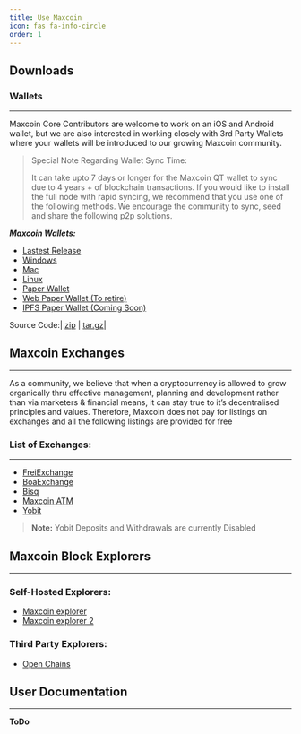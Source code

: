 ```yaml
---
title: Use Maxcoin
icon: fas fa-info-circle
order: 1
---
```


## Downloads

### Wallets 
---
Maxcoin Core Contributors are welcome to work on an iOS and Android wallet, but we are also interested in working closely with 3rd Party Wallets where your wallets will be introduced to our growing Maxcoin community.

> Special Note Regarding Wallet Sync Time:
>
>  It can take upto 7 days or longer for the Maxcoin QT wallet to sync due to 4 years + of blockchain transactions.
>  If you would like to install the full node with rapid syncing, we recommend that you use one of the following methods.
>  We encourage the community to sync, seed and share the following p2p solutions.


***Maxcoin Wallets:***

  * [Lastest Release](https://github.com/Max-Coin/maxcoin/releases/download/v0.9.4.2/)
  * [Windows](https://github.com/Max-Coin/maxcoin/releases/download/v0.9.4.2/maxcoin-installer.exe)
  * [Mac](https://github.com/Max-Coin/maxcoin/releases/download/v0.9.4.2/MaxCoin-QT.dmg)
  * [Linux](https://github.com/Max-Coin/maxcoin/releases/download/v0.9.4.2/linux_wallet_x64.deb)
  * [Paper Wallet](https://github.com/Max-Coin/paper-wallet-generator)
  * [Web Paper Wallet (To retire)](https://maxaddress.org/)
  * [IPFS Paper Wallet (Coming Soon)]()

Source Code:| [zip](https://github.com/Max-Coin/maxcoin/archive/refs/tags/v0.9.4.2.zip) | [tar.gz](https://github.com/Max-Coin/maxcoin/archive/refs/tags/v0.9.4.2.tar.gz)|
 
## Maxcoin Exchanges
---
As a community, we believe that when a cryptocurrency is allowed to grow organically thru effective management, planning and development rather than via marketers & financial means, it can stay true to it’s decentralised principles and values. Therefore, Maxcoin does not pay for listings on exchanges and all the following listings are provided for free

### List of Exchanges:
---

  * [FreiExchange](https://freiexchange.com/market/MAX/BTC)
  * [BoaExchange ](https://www.boaexchange.com/market/MAX_BTC)
  * [Bisq](https://bisq.network/)
  * [Maxcoin ATM ](https://www.generalbytes.com/)
  * [Yobit](https://yobit.net/en/trade/MAX/BTC)

> **Note:** Yobit Deposits and Withdrawals are currently Disabled

## Maxcoin Block Explorers
---

### Self-Hosted Explorers:
  * [Maxcoin explorer](https://explorer.maxcoinproject.net/) 
  * [Maxcoin explorer 2](https://explorer2.maxcoinproject.net/) 

### Third Party Explorers:
  * [Open Chains](https://openchains.info/coin/maxcoin/blocks)

## User Documentation
---

**ToDo**
